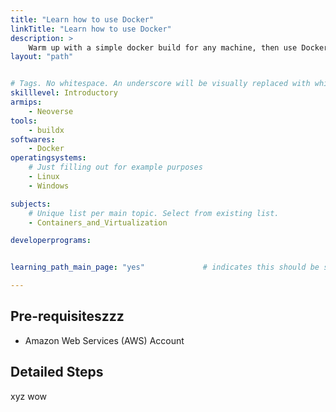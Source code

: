 ```yaml
---
title: "Learn how to use Docker" 
linkTitle: "Learn how to use Docker"
description: >
    Warm up with a simple docker build for any machine, then use Docker buildx for multi-architecture builds and install binfmt to use buildx sucessfully on Linux without Docker Desktop.
layout: "path"


# Tags. No whitespace. An underscore will be visually replaced with whitespace.
skilllevel: Introductory
armips:
    - Neoverse
tools:
    - buildx
softwares:
    - Docker
operatingsystems:
    # Just filling out for example purposes
    - Linux
    - Windows

subjects:
    # Unique list per main topic. Select from existing list.
    - Containers_and_Virtualization

developerprograms:


learning_path_main_page: "yes"             # indicates this should be surfaced when looking for related content. Only set for _index.md of learning path content.

---
```


## Pre-requisiteszzz

* Amazon Web Services (AWS) Account 

## Detailed Steps
xyz
wow
